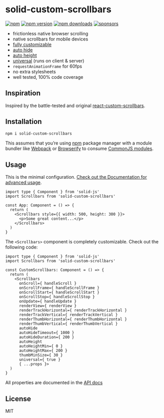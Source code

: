 # solid-custom-scrollbars

[![npm](https://img.shields.io/badge/npm-solid--custom--scrollbars-brightgreen.svg?style=flat-square)](https://www.npmjs.com/package/solid-custom-scrollbars)
[![npm version](https://img.shields.io/npm/v/solid-custom-scrollbars.svg?style=flat-square)](https://www.npmjs.com/package/solid-custom-scrollbars)
[![npm downloads](https://img.shields.io/npm/dm/solid-custom-scrollbars.svg?style=flat-square)](https://www.npmjs.com/package/solid-custom-scrollbars)
[![sponsors](https://img.shields.io/github/sponsors/diragb)](https://github.com/sponsors/diragb)

* frictionless native browser scrolling
* native scrollbars for mobile devices
* [fully customizable](https://github.com/diragb/solid-custom-scrollbars/blob/master/docs/customization.md)
* [auto hide](https://github.com/diragb/solid-custom-scrollbars/blob/master/docs/usage.md#auto-hide)
* [auto height](https://github.com/diragb/solid-custom-scrollbars/blob/master/docs/usage.md#auto-height)
* [universal](https://github.com/diragb/solid-custom-scrollbars/blob/master/docs/usage.md#universal-rendering) (runs on client & server)
* `requestAnimationFrame` for 60fps
* no extra stylesheets
* well tested, 100% code coverage


## Inspiration
Inspired by the battle-tested and original [react-custom-scrollbars](https://www.npmjs.com/package/react-custom-scrollbars).

## Installation
```bash
npm i solid-custom-scrollbars
```

This assumes that you’re using [npm](http://npmjs.com/) package manager with a module bundler like [Webpack](http://webpack.github.io) or [Browserify](http://browserify.org/) to consume [CommonJS modules](http://webpack.github.io/docs/commonjs.html).

## Usage

This is the minimal configuration. [Check out the Documentation for advanced usage](https://github.com/diragb/solid-custom-scrollbars/tree/master/docs/usage.md).

```tsx
import type { Component } from 'solid-js'
import Scrollbars from 'solid-custom-scrollbars'

const App: Component = () => {
  return (
    <Scrollbars style={{ width: 500, height: 300 }}>
      <p>Some great content...</p>
    </Scrollbars>
  )
}
```

The `<Scrollbars>` component is completely customizable. Check out the following code:

```tsx
import type { Component } from 'solid-js'
import Scrollbars from 'solid-custom-scrollbars'

const CustomScrollbars: Component = () => {
  return (
    <Scrollbars
      onScroll={ handleScroll }
      onScrollFrame={ handleScrollFrame }
      onScrollStart={ handleScrollStart }
      onScrollStop={ handleScrollStop }
      onUpdate={ handleUpdate }
      renderView={ renderView }
      renderTrackHorizontal={ renderTrackHorizontal }
      renderTrackVertical={ renderTrackVertical }
      renderThumbHorizontal={ renderThumbHorizontal }
      renderThumbVertical={ renderThumbVertical }
      autoHide
      autoHideTimeout={ 1000 }
      autoHideDuration={ 200 }
      autoHeight
      autoHeightMin={ 0 }
      autoHeightMax={ 200 }
      thumbMinSize={ 30 }
      universal={ true }
      { ...props }>
  )
}
```

All properties are documented in the [API docs](https://github.com/diragb/solid-custom-scrollbars/blob/master/docs/API.md)

## License
MIT
